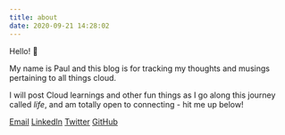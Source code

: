 ```yaml
---
title: about
date: 2020-09-21 14:28:02
---
```


Hello! 👋

My name is Paul and this blog is for tracking my thoughts and musings pertaining to all things cloud.

I will post Cloud learnings and other fun things as I go along this journey called _life_, and am totally open to connecting - hit me up below!

[Email](mailto:paulmarsicloud@gmail.com)
[LinkedIn](http://linkedin.com/in/paulmarsicovetere)
[Twitter](https://twitter.com/paulmarsicloud)
[GitHub](http://github.com/paulmarsicloud)